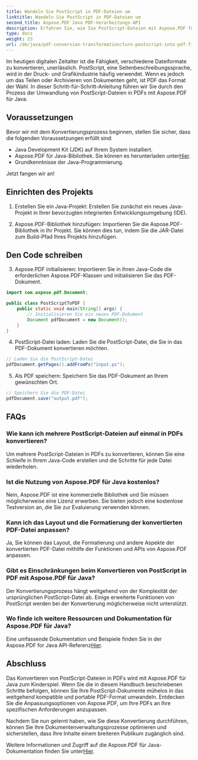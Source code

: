 ```yaml
---
title: Wandeln Sie PostScript in PDF-Dateien um
linktitle: Wandeln Sie PostScript in PDF-Dateien um
second_title: Aspose.PDF Java PDF-Verarbeitungs-API
description: Erfahren Sie, wie Sie PostScript-Dateien mit Aspose.PDF für Java mühelos in PDFs konvertieren. Befolgen Sie unsere Schritt-für-Schritt-Anleitung für eine nahtlose Dateiformattransformation.
type: docs
weight: 23
url: /de/java/pdf-conversion-transformation/turn-postscript-into-pdf-files/
---
```


Im heutigen digitalen Zeitalter ist die Fähigkeit, verschiedene Dateiformate zu konvertieren, unerlässlich. PostScript, eine Seitenbeschreibungssprache, wird in der Druck- und Grafikindustrie häufig verwendet. Wenn es jedoch um das Teilen oder Archivieren von Dokumenten geht, ist PDF das Format der Wahl. In dieser Schritt-für-Schritt-Anleitung führen wir Sie durch den Prozess der Umwandlung von PostScript-Dateien in PDFs mit Aspose.PDF für Java. 

## Voraussetzungen

Bevor wir mit dem Konvertierungsprozess beginnen, stellen Sie sicher, dass die folgenden Voraussetzungen erfüllt sind:

- Java Development Kit (JDK) auf Ihrem System installiert.
-  Aspose.PDF für Java-Bibliothek. Sie können es herunterladen unter[Hier](https://releases.aspose.com/pdf/java/).
- Grundkenntnisse der Java-Programmierung.

Jetzt fangen wir an!

## Einrichten des Projekts

1. Erstellen Sie ein Java-Projekt: Erstellen Sie zunächst ein neues Java-Projekt in Ihrer bevorzugten integrierten Entwicklungsumgebung (IDE).

2. Aspose.PDF-Bibliothek hinzufügen: Importieren Sie die Aspose.PDF-Bibliothek in Ihr Projekt. Sie können dies tun, indem Sie die JAR-Datei zum Build-Pfad Ihres Projekts hinzufügen.

## Den Code schreiben

3. Aspose.PDF initialisieren: Importieren Sie in Ihren Java-Code die erforderlichen Aspose.PDF-Klassen und initialisieren Sie das PDF-Dokument.

```java
import com.aspose.pdf.Document;

public class PostScriptToPDF {
    public static void main(String[] args) {
        // Initialisieren Sie ein neues PDF-Dokument
        Document pdfDocument = new Document();
    }
}
```

4. PostScript-Datei laden: Laden Sie die PostScript-Datei, die Sie in das PDF-Dokument konvertieren möchten.

```java
// Laden Sie die PostScript-Datei
pdfDocument.getPages().addFromPs("input.ps");
```

5. Als PDF speichern: Speichern Sie das PDF-Dokument an Ihrem gewünschten Ort.

```java
// Speichern Sie die PDF-Datei
pdfDocument.save("output.pdf");
```

## FAQs

### Wie kann ich mehrere PostScript-Dateien auf einmal in PDFs konvertieren?

Um mehrere PostScript-Dateien in PDFs zu konvertieren, können Sie eine Schleife in Ihrem Java-Code erstellen und die Schritte für jede Datei wiederholen.

### Ist die Nutzung von Aspose.PDF für Java kostenlos?

Nein, Aspose.PDF ist eine kommerzielle Bibliothek und Sie müssen möglicherweise eine Lizenz erwerben. Sie bieten jedoch eine kostenlose Testversion an, die Sie zur Evaluierung verwenden können.

### Kann ich das Layout und die Formatierung der konvertierten PDF-Datei anpassen?

Ja, Sie können das Layout, die Formatierung und andere Aspekte der konvertierten PDF-Datei mithilfe der Funktionen und APIs von Aspose.PDF anpassen.

### Gibt es Einschränkungen beim Konvertieren von PostScript in PDF mit Aspose.PDF für Java?

Der Konvertierungsprozess hängt weitgehend von der Komplexität der ursprünglichen PostScript-Datei ab. Einige erweiterte Funktionen von PostScript werden bei der Konvertierung möglicherweise nicht unterstützt.

### Wo finde ich weitere Ressourcen und Dokumentation für Aspose.PDF für Java?

 Eine umfassende Dokumentation und Beispiele finden Sie in der Aspose.PDF for Java API-Referenz[Hier](https://reference.aspose.com/pdf/java/).

## Abschluss

Das Konvertieren von PostScript-Dateien in PDFs wird mit Aspose.PDF für Java zum Kinderspiel. Wenn Sie die in diesem Handbuch beschriebenen Schritte befolgen, können Sie Ihre PostScript-Dokumente mühelos in das weitgehend kompatible und portable PDF-Format umwandeln. Entdecken Sie die Anpassungsoptionen von Aspose.PDF, um Ihre PDFs an Ihre spezifischen Anforderungen anzupassen.

Nachdem Sie nun gelernt haben, wie Sie diese Konvertierung durchführen, können Sie Ihre Dokumentenverwaltungsprozesse optimieren und sicherstellen, dass Ihre Inhalte einem breiteren Publikum zugänglich sind.

 Weitere Informationen und Zugriff auf die Aspose.PDF für Java-Dokumentation finden Sie unter[Hier](https://reference.aspose.com/pdf/java/).